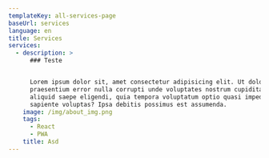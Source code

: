 ```yaml
---
templateKey: all-services-page
baseUrl: services
language: en
title: Services
services:
  - description: >
      ### Teste


      Lorem ipsum dolor sit, amet consectetur adipisicing elit. Ut dolore vel,
      praesentium error nulla corrupti unde voluptates nostrum cupiditate
      aliquid saepe eligendi, quia tempora voluptatum optio quasi impedit
      sapiente voluptas? Ipsa debitis possimus est assumenda.
    image: /img/about_img.png
    tags:
      - React
      - PWA
    title: Asd
---
```


